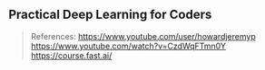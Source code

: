 ## Practical Deep Learning for Coders

> References:
> https://www.youtube.com/user/howardjeremyp
> https://www.youtube.com/watch?v=CzdWqFTmn0Y
> https://course.fast.ai/


